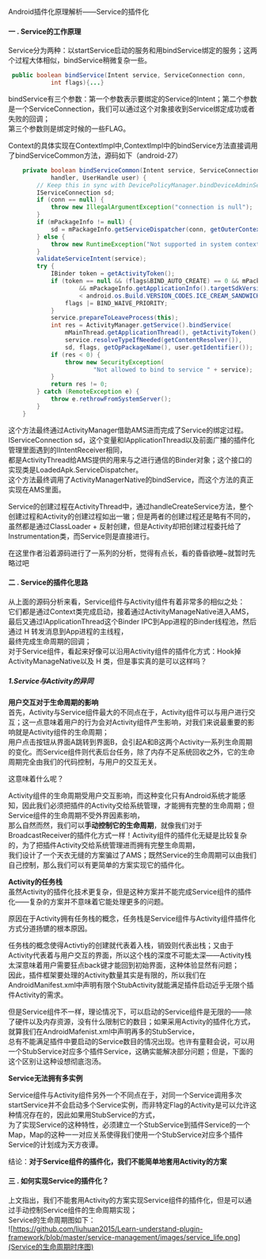 Android插件化原理解析——Service的插件化
#### 一 . Service的工作原理
Service分为两种：以startService启动的服务和用bindService绑定的服务；这两个过程大体相似，bindService稍微复杂一些。<br>
```java
 public boolean bindService(Intent service, ServiceConnection conn,
            int flags){...} 
```
bindService有三个参数：第一个参数表示要绑定的Service的Intent；第二个参数是一个ServiceConnection，我们可以通过这个对象接收到Service绑定成功或者失败的回调；<br>
第三个参数则是绑定时候的一些FLAG。<br>

Context的具体实现在ContextImpl中,ContextImpl中的bindService方法直接调用了bindServiceCommon方法，源码如下（android-27）<br>
```java
    private boolean bindServiceCommon(Intent service, ServiceConnection conn, int flags, Handler
            handler, UserHandle user) {
        // Keep this in sync with DevicePolicyManager.bindDeviceAdminServiceAsUser.
        IServiceConnection sd;
        if (conn == null) {
            throw new IllegalArgumentException("connection is null");
        }
        if (mPackageInfo != null) {
            sd = mPackageInfo.getServiceDispatcher(conn, getOuterContext(), handler, flags);
        } else {
            throw new RuntimeException("Not supported in system context");
        }
        validateServiceIntent(service);
        try {
            IBinder token = getActivityToken();
            if (token == null && (flags&BIND_AUTO_CREATE) == 0 && mPackageInfo != null
                    && mPackageInfo.getApplicationInfo().targetSdkVersion
                    < android.os.Build.VERSION_CODES.ICE_CREAM_SANDWICH) {
                flags |= BIND_WAIVE_PRIORITY;
            }
            service.prepareToLeaveProcess(this);
            int res = ActivityManager.getService().bindService(
                mMainThread.getApplicationThread(), getActivityToken(), service,
                service.resolveTypeIfNeeded(getContentResolver()),
                sd, flags, getOpPackageName(), user.getIdentifier());
            if (res < 0) {
                throw new SecurityException(
                        "Not allowed to bind to service " + service);
            }
            return res != 0;
        } catch (RemoteException e) {
            throw e.rethrowFromSystemServer();
        }
    }
```
这个方法最终通过ActivityManager借助AMS进而完成了Service的绑定过程。IServiceConnection sd，这个变量和IApplicationThread以及前面广播的插件化管理里面遇到的IIntentReceiver相同，<br>
都是ActivityThread给AMS提供的用来与之进行通信的Binder对象；这个接口的实现类是LoadedApk.ServiceDispatcher。<br>
这个方法最终调用了ActivityManagerNative的bindService，而这个方法的真正实现在AMS里面。<br>

Service的创建过程在ActivityThread中，通过handleCreateService方法，整个创建过程和Activity的创建过程如出一辙；但是两者的创建过程还是略有不同的，<br>
虽然都是通过ClassLoader + 反射创建，但是Activity却把创建过程委托给了Instrumentation类，而Service则是直接进行。<br>

在这里作者沿着源码进行了一系列的分析，觉得有点长，看的昏昏欲睡~就暂时先略过吧<br>

#### 二 . Service的插件化思路
从上面的源码分析来看，Service组件与Activity组件有着非常多的相似之处：<br>
它们都是通过Context类完成启动，接着通过ActivityManageNative进入AMS，最后又通过IApplicationThread这个Binder IPC到App进程的Binder线程池，然后通过 H 转发消息到App进程的主线程，<br>
最终完成生命周期的回调；<br>
对于Service组件，看起来好像可以沿用Activity组件的插件化方式：Hook掉ActivityManageNative以及 H 类，但是事实真的是可以这样吗？<br>

##### 1.Service与Activity的异同

**用户交互对于生命周期的影响**<br>
首先，Activity与Service组件最大的不同点在于，Activity组件可以与用户进行交互；这一点意味着用户的行为会对Activity组件产生影响，对我们来说最重要的影响就是Activity组件的生命周期；<br>
用户点击按钮从界面A跳转到界面B，会引起A和B这两个Activity一系列生命周期的变化。而Service组件则代表后台任务，除了内存不足系统回收之外，它的生命周期完全由我们的代码控制，与用户的交互无关。<br>

这意味着什么呢？<br>

Activity组件的生命周期受用户交互影响，而这种变化只有Android系统才能感知，因此我们必须把插件的Activity交给系统管理，才能拥有完整的生命周期；但Service组件的生命周期不受外界因素影响，<br>
那么自然而然，我们可以**手动控制它的生命周期**，就像我们对于BroadcastReceiver的插件化方式一样！Activity组件的插件化无疑是比较复杂的，为了把插件Activity交给系统管理进而拥有完整生命周期，<br>
我们设计了一个天衣无缝的方案骗过了AMS；既然Service的生命周期可以由我们自己控制，那么我们可以有更简单的方案实现它的插件化。<br>

**Activity的任务栈**<br>
虽然Activity的插件化技术更复杂，但是这种方案并不能完成Service组件的插件化——复杂的方案并不意味着它能处理更多的问题。<br>

原因在于Activity拥有任务栈的概念，任务栈是Service组件与Activity组件插件化方式分道扬镳的根本原因。<br>

任务栈的概念使得Activtiy的创建就代表着入栈，销毁则代表出栈；又由于Activity代表着与用户交互的界面，所以这个栈的深度不可能太深——Activity栈太深意味着用户需要狂点back键才能回到初始界面，这种体验显然有问题；<br>
因此，插件框架要处理的Activity数量其实是有限的，所以我们在AndroidManifest.xml中声明有限个StubActivity就能满足插件启动近乎无限个插件Activity的需求。<br>

但是Service组件不一样，理论情况下，可以启动的Service组件是无限的——除了硬件以及内存资源，没有什么限制它的数目；如果采用Activity的插件化方式，就算我们在AndroidMafenist.xml中声明再多的StubService，<br>
总有不能满足插件中要启动的Service数目的情况出现。也许有童鞋会说，可以用一个StubService对应多个插件Service，这确实能解决部分问题；但是，下面的这个区别让这种设想彻底泡汤。<br>

**Service无法拥有多实例**<br>

Service组件与Activity组件另外一个不同点在于，对同一个Service调用多次startService并不会启动多个Service实例，而非特定Flag的Activity是可以允许这种情况存在的，因此如果用StubService的方式，<br>
为了实现Service的这种特性，必须建立一个StubService到插件Service的一个Map，Map的这种一一对应关系使得我们使用一个StubService对应多个插件Service的计划成为天方夜谭。<br>

结论：**对于Service组件的插件化，我们不能简单地套用Activity的方案**

#### 三 . 如何实现Service的插件化？
上文指出，我们不能套用Activity的方案实现Service组件的插件化，但是可以通过手动控制Service组件的生命周期实现；<br>
Service的生命周期图如下：<br>
![https://github.com/liuhuan2015/Learn-understand-plugin-framework/blob/master/service-management/images/service_life.png](Service的生命周期时序图)


















